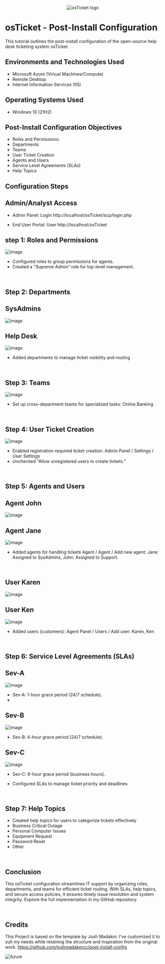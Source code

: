 <p align="center">
<img src="https://i.imgur.com/Clzj7Xs.png" alt="osTicket logo"/>
</p>

<h1>osTicket - Post-Install Configuration</h1>
This tutorial outlines the post-install configuration of the open-source help desk ticketing system osTicket.<br />


<h2>Environments and Technologies Used</h2>

- Microsoft Azure (Virtual Machines/Compute)
- Remote Desktop
- Internet Information Services (IIS)

<h2>Operating Systems Used </h2>

- Windows 10</b> (21H2)

<h2>Post-Install Configuration Objectives</h2>

- Roles and Permissions:
- Departments
- Teams
- User Ticket Creation
- Agents and Users
- Service Level Agreements (SLAs)
- Help Topics

<h2>Configuration Steps</h2>

<p>

<h2>Admin/Analyst Access</h2>

- Admin Panel: Login http://localhost/osTicket/scp/login.php

- End User Portal: User http://localhost/osTicket
  
## step 1: Roles and Permissions
![image](https://github.com/user-attachments/assets/ddc6d53f-6085-430c-9e18-38758195dda9)
</p>
<p>

- Configured roles to group permissions for agents.
- Created a "Supreme Admin" role for top-level management.
</p>
<br />
  
## Step 2: Departments
## SysAdmins
![image](https://github.com/user-attachments/assets/27c00a89-d0f0-4325-b641-d3e1b864bdf1)

## Help Desk
![image](https://github.com/user-attachments/assets/6f399d97-14f0-403e-8b7a-35b61b8032db)

</p>
<p>
  
- Added departments to manage ticket visibility and routing
</p>
<br />

<p>
  
## Step 3: Teams 
![image](https://github.com/user-attachments/assets/bcfb950d-307f-4bd2-a87d-40e1597b7860)
</p>
<p>

- Set up cross-department teams for specialized tasks: Online Banking
</p>
<br />

<p>
  
## Step 4: User Ticket Creation
![image](https://github.com/user-attachments/assets/6b2a7c1a-e87c-4443-8a82-96f91d3c6b8a)

</p>
<p>

- Enabled registration-required ticket creation: Admin Panel / Settings / User Settings
- Unchecked "Allow unregistered users to create tickets."
</p>
<br />
  
## Step 5: Agents and Users
## Agent John 
![image](https://github.com/user-attachments/assets/c82c036a-4fec-457e-92db-0859a13a7767)

## Agent Jane
![image](https://github.com/user-attachments/assets/f7c975e9-1239-41b3-b6f4-d40246a2564b)
</p>
<p>

- Added agents for handling tickets Agent / Agent / Add new agent:  Jane: Assigned to SysAdmins, John: Assigned to Support.
</p>
<br />

## User Karen
![image](https://github.com/user-attachments/assets/e8e375f3-4896-4723-895c-cff38c6f81dd)

## User Ken
![image](https://github.com/user-attachments/assets/3740c420-f13d-49e6-85a6-772e1dd3d9a8)
</p>
<p>
  
- Added users (customers): Agent Panel / Users / Add user: Karen, Ken
</p>
<br />

<p>
  
## Step 6: Service Level Agreements (SLAs)
## Sev-A
![image](https://github.com/user-attachments/assets/16dfdc00-bd9c-455c-9e64-c85b7846745f)
 - Sev-A: 1-hour grace period (24/7 schedule).
 - 
## Sev-B 
![image](https://github.com/user-attachments/assets/4dfa60c0-e36b-4c2a-891a-1ac4b6216ae1)
 - Sev-B: 4-hour grace period (24/7 schedule).
   
## Sev-C
![image](https://github.com/user-attachments/assets/abbee200-a614-45df-8705-371b6bb1219b)
- Sev-C: 8-hour grace period (business hours).
</p>
<p>
  
- Configured SLAs to manage ticket priority and deadlines

</p>
<br />

<p>
  
## Step 7: Help Topics
</p>
<p>
  
- Created help topics for users to categorize tickets effectively
- Business Critical Outage
- Personal Computer Issues
- Equipment Request
- Password Reset
- Other
</p>
<br />

<p>

## Conclusion
This osTicket configuration streamlines IT support by organizing roles, departments, and teams for efficient ticket routing. With SLAs, help topics, and secure access policies, it ensures timely issue resolution and system integrity. Explore the full implementation in my GitHub repository.
</p>
<br />

## Credits
This Project is based on the template by Josh Madakor. I've customized it to suit my needs while retaining the structure and inspiration from the original work. https://github.com/joshmadakorcc/post-install-config

![Azure](https://img.shields.io/badge/Azure-Cloud-blue)

